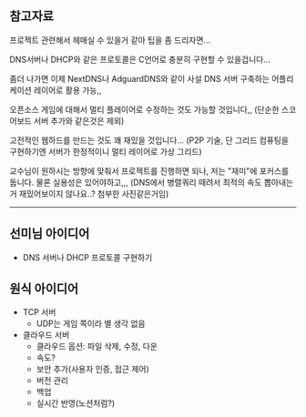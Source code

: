 ## 참고자료
프로젝트 관련해서 헤매실 수 있을거 같아 팁을 좀 드리자면...

DNS서버나 DHCP와 같은 프로토콜은 C언어로 충분히 구현할 수 있을겁니다...

좀더 나가면 이제 NextDNS나 AdguardDNS와 같이 사설 DNS 서버 구축하는 어플리케이션 레이어로 활용 가능,,

오픈소스 게임에 대해서 멀티 플레이어로 수정하는 것도 가능할 것입니다,,  (단순한 스코어보드 서버 추가와 같은것은 제외)

고전적인 웹하드를 만드는 것도 꽤 재밌을 것입니다... (P2P 기술, 단 그리드 컴퓨팅을 구현하기엔 서버가 한정적이니 멀티 레이어로 가상 그리드)

교수님이 원하시는 방향에 맞춰서 프로젝트를 진행하면 되나, 저는 "재미"에 포커스를 둡니다. 물론 실용성은 있어야하고,,, (DNS에서 병렬쿼리 때려서 최적의 속도 뽑아내는거 재밌어보이지 않나요..? 첨부한 사진같은거임)

---
## 선미님 아이디어
- DNS 서버나 DHCP 프로토콜 구현하기

## 원식 아이디어
- TCP 서버
	- UDP는 게임 쪽이라 별 생각 없음
- 클라우드 서버
	- 클라우드 옵션: 파일 삭제, 수정, 다운
	- 속도?
	- 보안 추가(사용자 인증, 접근 제어)
	- 버전 관리
	- 백업
	- 실시간 반영(노션처럼?)